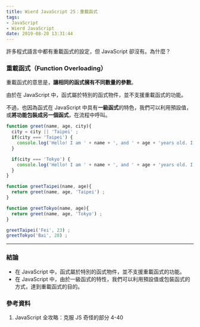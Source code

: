 ```yaml
---
title: Wierd JavaScript 25：重載函式
tags:
- JavaScript
- Wierd JavaScript
date: 2019-08-20 13:31:44
---
```


許多程式語言中都有重載函式的設定，但 JavaScript 卻沒有。為什麼？

<!-- more -->


### 重載函式（Function Overloading）

重載函式的意思是，**讓相同的函式擁有不同數量的參數**。

由於在 JavaScript 中，函式屬於特別的函式物件，並不支援重載函式的功能。

不過，也因為函式在 JavaScript 中具有**一級函式**的特色，我們可以利用預設值，或**將功能包裝成另一個函式**，在流程中呼叫。

```javascript
function greet(name, age, city){
  city = city || 'Taipei' ;
  if(city === 'Taipei') {
    console.log('Hello! I am ' + name + ', and ' + age + 'years old. I came from Taiwan.') ;
  }

  if(city === 'Tokyo') {
    console.log('Hello! I am ' + name + ', and ' + age + 'years old. I came from Japan ') ;
  }
}

function greetTaipei(name, age){
  return greet(name, age, 'Taipei') ;
}

function greetTokyo(name, age){
  return greet(name, age, 'Tokyo') ;
}

greetTaipei('Fei', 23) ;
greetTokyo('Bai', 28) ;
```

<hr>

### 結論
* 在 JavaScript 中，函式屬於特別的函式物件，並不支援重載函式的功能。
* 在 JavaScript 中，由於一級函式的特性，我們可以利用預設值或包裝函式的方式，達到重載函式的目的。

### 參考資料
1. JavaScript 全攻略：克服 JS 奇怪的部分 4-40



